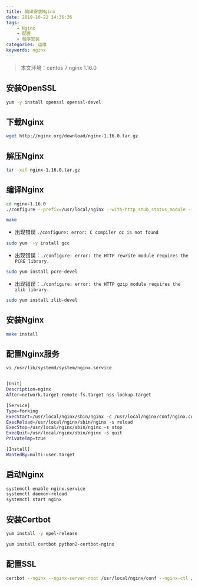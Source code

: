 ```yaml
---
title: 编译安装Nginx
date: 2019-10-22 14:36:36
tags: 
    - Nginx
    - 配置
    - 程序安装
categories: 运维
keywords: nginx
---
```



> 本文环境：centos 7    nginx 1.16.0

## 安装OpenSSL

```bash
yum -y install openssl openssl-devel
```

## 下载Nginx

```bash
wget http://nginx.org/download/nginx-1.16.0.tar.gz
```

## 解压Nginx

```bash
tar -xzf nginx-1.16.0.tar.gz
```

## 编译Nginx

```bash
cd nginx-1.16.0
./configure --prefix=/usr/local/nginx --with-http_stub_status_module --with-http_ssl_module  --with-http_realip_module --with-stream --with-stream_ssl_module --with-stream_realip_module --with-openssl=/usr/local/openssl

make
```

 - 出现错误 `./configure: error: C compiler cc is not found`

```bash
sudo yum  -y install gcc
```

- 出现错误：`./configure: error: the HTTP rewrite module requires the PCRE library.`

```bash
sudo yum install pcre-devel
```

- 出现错误：`./configure: error: the HTTP gzip module requires the zlib library.`

```bash
sudo yum install zlib-devel
```


## 安装Nginx

```bash
make install
```

## 配置Nginx服务

```bash
vi /usr/lib/systemd/system/nginx.service


[Unit]
Description=nginx
After=network.target remote-fs.target nss-lookup.target

[Service]
Type=forking
ExecStart=/usr/local/nginx/sbin/nginx -c /usr/local/nginx/conf/nginx.conf
ExecReload=/usr/local/nginx/sbin/nginx -s reload
ExecStop=/usr/local/nginx/sbin/nginx -s stop
ExecQuit=/usr/local/nginx/sbin/nginx -s quit
PrivateTmp=true

[Install]
WantedBy=multi-user.target

```

## 启动Nginx

```bash
systemctl enable nginx.service
systemctl daemon-reload
systemctl start nginx
```

## 安装Certbot

```bash
yum install -y epel-release

yum install certbot python2-certbot-nginx
```

## 配置SSL

```bash
certbot --nginx --nginx-server-root /usr/local/nginx/conf --nginx-ctl /usr/local/nginx/sbin/nginx
```
